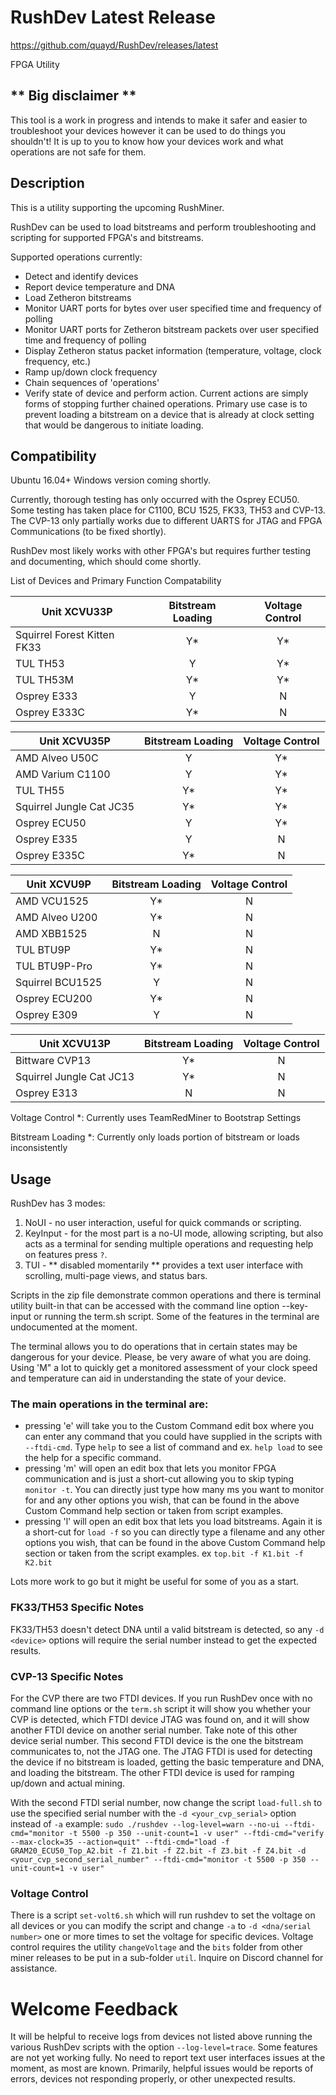 # RushDev Latest Release
https://github.com/quayd/RushDev/releases/latest

FPGA Utility

## ** Big disclaimer ** 
This tool is a work in progress and intends to make it safer and easier to troubleshoot your devices however it can be used to do things you shouldn't! It is up to you to know how your devices work and what operations are not safe for them.

## Description

This is a utility supporting the upcoming RushMiner.

RushDev can be used to load bitstreams and perform troubleshooting and scripting for supported FPGA's and bitstreams. 

Supported operations currently:
- Detect and identify devices
- Report device temperature and DNA
- Load Zetheron bitstreams
- Monitor UART ports for bytes over user specified time and frequency of polling
- Monitor UART ports for Zetheron bitstream packets over user specified time and frequency of polling
- Display Zetheron status packet information (temperature, voltage, clock frequency, etc.)
- Ramp up/down clock frequency
- Chain sequences of 'operations'
- Verify state of device and perform action. Current actions are simply forms of stopping further chained operations. Primary use case is to prevent loading a bitstream on a device that is already at clock setting that would be dangerous to initiate loading.
 

## Compatibility
Ubuntu 16.04+
Windows version coming shortly.

Currently, thorough testing has only occurred  with the Osprey ECU50. Some testing has taken place for C1100, BCU 1525, FK33, TH53 and CVP-13. The CVP-13 only partially works due to different UARTS for JTAG and FPGA Communications (to be fixed shortly). 

RushDev most likely works with other FPGA's but requires further testing and documenting, which should come shortly.

List of Devices and Primary Function Compatability

| Unit XCVU33P                | Bitstream Loading | Voltage Control | 
|-----------------------------|:-----------------:|:---------------:|
| Squirrel Forest Kitten FK33 |         Y*        |        Y*       |
| TUL TH53                    |         Y         |        Y*       |
| TUL TH53M                   |         Y*        |        Y*       |
| Osprey E333                 |         Y         |        N        |
| Osprey E333C                |         Y*        |        N        |

| Unit XCVU35P              | Bitstream Loading | Voltage Control | 
|---------------------------|:-----------------:|:---------------:|
| AMD Alveo U50C            |         Y         |        Y*       |
| AMD Varium C1100          |         Y         |        Y*       |
| TUL TH55                  |         Y*        |        Y*       | 
| Squirrel Jungle Cat JC35  |         Y*        |        Y*       | 
| Osprey ECU50              |         Y         |        Y*       | 
| Osprey E335               |         Y         |        N        | 
| Osprey E335C              |         Y*        |        N        | 

| Unit XCVU9P       | Bitstream Loading | Voltage Control | 
|-------------------|:-----------------:|:---------------:|
| AMD VCU1525       |         Y*        |        N        | 
| AMD Alveo U200    |         Y*        |        N        | 
| AMD XBB1525       |         N         |        N        | 
| TUL BTU9P         |         Y*        |        N        | 
| TUL BTU9P-Pro     |         Y*        |        N        | 
| Squirrel BCU1525  |         Y         |        N        | 
| Osprey ECU200     |         Y*        |        N        | 
| Osprey E309       |         Y         |        N        | 

| Unit XCVU13P              | Bitstream Loading | Voltage Control | 
|---------------------------|:-----------------:|:---------------:|
| Bittware CVP13            |         Y*        |        N        | 
| Squirrel Jungle Cat JC13  |         Y*        |        N        | 
| Osprey E313               |         N         |        N        | 

Voltage Control *: Currently uses TeamRedMiner to Bootstrap Settings

Bitstream Loading *: Currently only loads portion of bitstream or loads inconsistently

## Usage

RushDev has 3 modes:

1. NoUI - no user interaction, useful for quick commands or scripting.
2. KeyInput - for the most part is a no-UI mode, allowing scripting, but also acts as a terminal for sending multiple operations and requesting help on features press `?`.
3. TUI - ** disabled momentarily ** provides a text user interface with scrolling, multi-page views, and status bars.
  
Scripts in the zip file demonstrate common operations and there is terminal utility built-in that can be accessed with the command line option --key-input or running the term.sh script. Some of the features in the terminal are undocumented at the moment. 

The terminal allows you to do operations that in certain states may be dangerous for your device. Please, be very aware of what you are doing. Using 'M" a lot to quickly get a monitored assessment of your clock speed and temperature can aid in understanding the state of your device.

### The main operations in the terminal are:
- pressing 'e' will take you to the Custom Command edit box where you can enter any command that you could have supplied in the scripts with `--ftdi-cmd`. Type `help` to see a list of command and ex. `help load` to see the help for a specific command.
- pressing 'm' will open an edit box that lets you monitor FPGA communication and is just a short-cut allowing you to skip typing `monitor -t`. You can directly just type how many ms you want to monitor for and any other options you wish, that can be found in the above Custom Command help section or taken from script examples.
- pressing 'l' will open an edit box that lets you load bitstreams. Again it is a short-cut for `load -f` so you can directly type a filename and any other options you wish, that can be found in the above Custom Command help section or taken from the script examples. ex `top.bit -f K1.bit -f K2.bit`
  
Lots more work to go but it might be useful for some of you as a start. 

### FK33/TH53 Specific Notes
FK33/TH53 doesn't detect DNA until a valid bitstream is detected, so any `-d <device>` options will require the serial number instead to get the expected results.

### CVP-13 Specific Notes
For the CVP there are two FTDI devices. If you run RushDev once with no command line options or the `term.sh` script it will show you whether your CVP is detected, which FTDI device JTAG was found on, and it will show another FTDI device on another serial number. Take note of this other device serial number. This second FTDI device is the one the bitstream communicates to, not the JTAG one. The JTAG FTDI is used for detecting the device if no bitstream is loaded, getting the basic temperature and DNA, and loading the bitstream. The other FTDI device is used for ramping up/down and actual mining. 

With the second FTDI serial number, now change the script `load-full.sh` to use the specified serial number with the `-d <your_cvp_serial>` option instead of `-a`
example: `sudo ./rushdev --log-level=warn --no-ui --ftdi-cmd="monitor -t 5500 -p 350 --unit-count=1 -v user" --ftdi-cmd="verify --max-clock=35 --action=quit" --ftdi-cmd="load -f GRAM20_ECU50_Top_A2.bit -f Z1.bit -f Z2.bit -f Z3.bit -f Z4.bit -d <your_cvp_second_serial_number" --ftdi-cmd="monitor -t 5500 -p 350 --unit-count=1 -v user"`

### Voltage Control
There is a script `set-volt6.sh` which will run rushdev to set the voltage on all devices or you can modify the script and change `-a` to `-d <dna/serial number>` one or more times to set the voltage for specific devices. Voltage control requires the utility `changeVoltage` and the `bits` folder from other miner releases to be put in a sub-folder `util`. Inquire on Discord channel for assistance.

# Welcome Feedback
It will be helpful to receive logs from devices not listed above running the various RushDev scripts with the option `--log-level=trace`.
Some features are not yet working fully. No need to report text user interfaces issues at the moment, as most are known.
Primarily, helpful issues would be reports of errors, devices not responding properly, or other unexpected results. 

